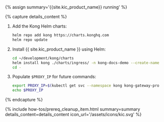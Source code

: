 {% assign summary='{{site.kic_product_name}} running' %}

{% capture details_content %}

1. Add the Kong Helm charts:

    ```bash
    helm repo add kong https://charts.konghq.com
    helm repo update
    ```

1. Install {{ site.kic_product_name }} using Helm:

    ```bash
    cd ~/development/kong/charts
    helm install kong ./charts/ingress/ -n kong-docs-demo --create-namespace
    cd -
    ```

1. Populate `$PROXY_IP` for future commands:

    ```bash
    export PROXY_IP=$(kubectl get svc --namespace kong kong-gateway-proxy -o jsonpath='{.status.loadBalancer.ingress[0].ip}')
    echo $PROXY_IP
    ```

{% endcapture %}

{% include how-tos/prereq_cleanup_item.html summary=summary details_content=details_content icon_url='/assets/icons/kic.svg' %}
